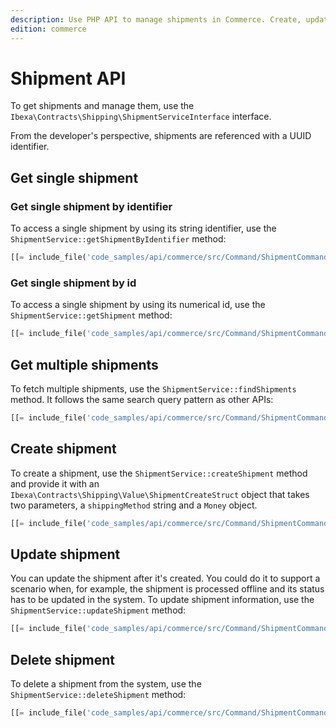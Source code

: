 ```yaml
---
description: Use PHP API to manage shipments in Commerce. Create, update and delete shipments.
edition: commerce
---
```


# Shipment API

To get shipments and manage them, use the `Ibexa\Contracts\Shipping\ShipmentServiceInterface` interface.

From the developer's perspective, shipments are referenced with a UUID identifier.

## Get single shipment 

### Get single shipment by identifier

To access a single shipment by using its string identifier, use the `ShipmentService::getShipmentByIdentifier` method:

``` php
[[= include_file('code_samples/api/commerce/src/Command/ShipmentCommand.php', 69, 78) =]]
```

### Get single shipment by id

To access a single shipment by using its numerical id, use the `ShipmentService::getShipment` method:

``` php
[[= include_file('code_samples/api/commerce/src/Command/ShipmentCommand.php', 57, 67) =]]
```

## Get multiple shipments

To fetch multiple shipments, use the `ShipmentService::findShipments` method. 
It follows the same search query pattern as other APIs:

``` php
[[= include_file('code_samples/api/commerce/src/Command/ShipmentCommand.php', 80, 99) =]]
```

## Create shipment

To create a shipment, use the `ShipmentService::createShipment` method and provide it with 
an `Ibexa\Contracts\Shipping\Value\ShipmentCreateStruct` object that takes two parameters, a `shippingMethod` string and a `Money` object.

``` php
[[= include_file('code_samples/api/commerce/src/Command/ShipmentCommand.php', 101, 115) =]]
```

## Update shipment

You can update the shipment after it's created. 
You could do it to support a scenario when, for example, the shipment is processed offline and its status has to be updated in the system. 
To update shipment information, use the `ShipmentService::updateShipment` method:

``` php
[[= include_file('code_samples/api/commerce/src/Command/ShipmentCommand.php', 117, 128) =]]
```
## Delete shipment

To delete a shipment from the system, use the `ShipmentService::deleteShipment` method:


``` php
[[= include_file('code_samples/api/commerce/src/Command/ShipmentCommand.php', 130, 131) =]]
```
